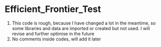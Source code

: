 # Efficient_Frontier_Test
1. This code is rough, because I have changed a lot in the meantime, so some libraries and data are imported or created but not used.
   I will revise and further optimise in the future
2. No comments inside codes, will add it later
